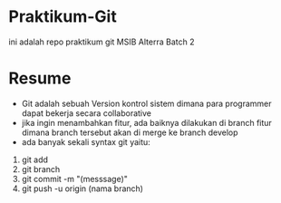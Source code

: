# Praktikum-Git
ini adalah repo praktikum git MSIB Alterra Batch 2
# Resume
- Git adalah sebuah Version kontrol sistem dimana para programmer dapat bekerja secara collaborative
- jika ingin menambahkan fitur, ada baiknya dilakukan di branch fitur dimana branch tersebut akan di merge ke branch develop
- ada banyak sekali syntax git yaitu:
1. git add
2. git branch
3. git commit -m "(messsage)"
4. git push -u origin (nama branch)
